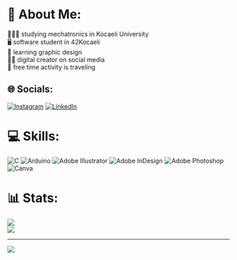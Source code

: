 # 💫 About Me:
👩🏻‍🔧 studying mechatronics in Kocaeli University<br>🖥️ software student in 42Kocaeli<br>🎨 learning graphic design<br>🤳🏼 digital creator on social media<br>🧳 free time activity is traveling


## 🌐 Socials:
[![Instagram](https://img.shields.io/badge/Instagram-%23E4405F.svg?logo=Instagram&logoColor=white)](https://instagram.com/seymakkrcc) [![LinkedIn](https://img.shields.io/badge/LinkedIn-%230077B5.svg?logo=linkedin&logoColor=white)](https://linkedin.com/in/sekaraca) 


# 💻 Skills:
![C](https://img.shields.io/badge/c-%2300599C.svg?style=for-the-badge&logo=c&logoColor=white) ![Arduino](https://img.shields.io/badge/-Arduino-00979D?style=for-the-badge&logo=Arduino&logoColor=white) ![Adobe Illustrator](https://img.shields.io/badge/adobe%20illustrator-%23FF9A00.svg?style=for-the-badge&logo=adobe%20illustrator&logoColor=white) ![Adobe InDesign](https://img.shields.io/badge/Adobe%20InDesign-49021F?style=for-the-badge&logo=adobeindesign&logoColor=FF3366) ![Adobe Photoshop](https://img.shields.io/badge/adobe%20photoshop-%2331A8FF.svg?style=for-the-badge&logo=adobe%20photoshop&logoColor=white) ![Canva](https://img.shields.io/badge/Canva-%2300C4CC.svg?style=for-the-badge&logo=Canva&logoColor=white)


# 📊 Stats:
![](https://github-readme-stats.vercel.app/api?username=seykaraca&theme=dark&hide_border=false&include_all_commits=false&count_private=false)<br/>
![](https://github-readme-stats.vercel.app/api/top-langs/?username=seykaraca&theme=dark&hide_border=false&include_all_commits=false&count_private=false&layout=compact)


---
[![](https://visitcount.itsvg.in/api?id=seykaraca&icon=0&color=0)](https://visitcount.itsvg.in)

<!-- Proudly created with GPRM ( https://gprm.itsvg.in ) -->

